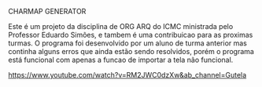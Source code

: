 CHARMAP GENERATOR

Este é um projeto da disciplina de ORG ARQ do ICMC ministrada pelo Professor Eduardo Simões, e tambem é uma contribuicao para as proximas turmas.
O programa foi desenvolvido por um aluno de turma anterior mas continha alguns erros que ainda estão sendo resolvidos, porém o programa está funcional com apenas a funcao de importar a tela não funcional.

https://www.youtube.com/watch?v=RM2JWC0dzXw&ab_channel=Gutela
